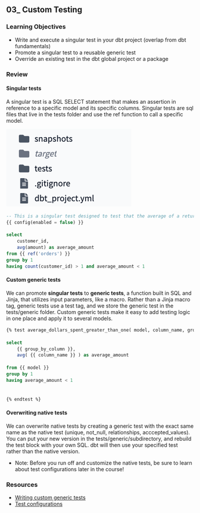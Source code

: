 ## 03_ Custom Testing

### Learning Objectives
- Write and execute a singular test in your dbt project (overlap from dbt fundamentals)
- Promote a singular test to a reusable generic test
- Override an existing test in the dbt global project or a package

### Review

#### Singular tests
A singular test is a SQL SELECT statement that makes an assertion in reference to a specific model and its specific columns. Singular tests are sql files that live in the tests folder and use the ref function to call a specific model. 

!["1"](./Pics/03_01%201667495553257.png)

```sql
-- This is a singular test designed to test that the average of a returning customer's order is greater than or equal to one. 
{{ config(enabled = false) }}

select
    customer_id, 
    avg(amount) as average_amount
from {{ ref('orders') }}
group by 1
having count(customer_id) > 1 and average_amount < 1
```

#### Custom generic tests
We can promote **singular tests** to **generic tests**, a function built in SQL and Jinja, that utilizes input parameters, like a macro. Rather than a Jinja macro tag, generic tests use a test tag, and we store the generic test in the tests/generic folder. Custom generic tests make it easy to add testing logic in one place and apply it to several models.

```sql
{% test average_dollars_spent_greater_than_one( model, column_name, group_by_column) %}

select 
    {{ group_by_column }},
    avg( {{ column_name }} ) as average_amount

from {{ model }}
group by 1
having average_amount < 1


{% endtest %}
```

#### Overwriting native tests
We can overwrite native tests by creating a generic test with the exact same name as the native test (unique, not_null, relationships, acccepted_values). You can put your new version in the tests/generic/subdirectory, and rebuild the test block with your own SQL. dbt will then use your specified test rather than the native version. 
- Note: Before you run off and customize the native tests, be sure to learn about test configurations later in the course!

### Resources
- [Writing custom generic tests](https://docs.getdbt.com/best-practices/writing-custom-generic-tests)
- [Test configurations ](https://docs.getdbt.com/reference/data-test-configs#test-specific-configurations)